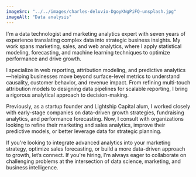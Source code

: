 ```yaml
---
imageSrc: "../../images/charles-deluvio-DgoyKNgPiFQ-unsplash.jpg"
imageAlt: "Data analysis"
---
```

I'm a data technologist and marketing analytics expert with seven years of experience translating complex data into strategic business insights. My work spans marketing, sales, and web analytics, where I apply statistical modeling, forecasting, and machine learning techniques to optimize performance and drive growth.

I specialize in web reporting, attribution modeling, and predictive analytics—helping businesses move beyond surface-level metrics to understand causality, customer behavior, and revenue impact. From refining multi-touch attribution models to designing data pipelines for scalable reporting, I bring a rigorous analytical approach to decision-making.

Previously, as a startup founder and Lightship Capital alum, I worked closely with early-stage companies on data-driven growth strategies, fundraising analytics, and performance forecasting. Now, I consult with organizations looking to refine their marketing and sales analytics, improve their predictive models, or better leverage data for strategic planning.

If you're looking to integrate advanced analytics into your marketing strategy, optimize sales forecasting, or build a more data-driven approach to growth, let’s connect. If you're hiring, I’m always eager to collaborate on challenging problems at the intersection of data science, marketing, and business intelligence.

<!--Photo by <a href="https://unsplash.com/@charlesdeluvio?utm_source=unsplash&utm_medium=referral&utm_content=creditCopyText" target="_blank" rel="nofollow noopener noreferrer" aria-label="External Link"><u>Charles Deluvio</u></a> on Unsplash
--->